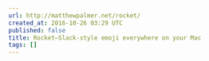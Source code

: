 ```yaml
---
url: http://matthewpalmer.net/rocket/
created_at: 2016-10-26 03:29 UTC
published: false
title: Rocket—Slack-style emoji everywhere on your Mac
tags: []
---
```




